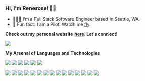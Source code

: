 ### Hi, I'm Renerose! 👋🏼

- 👩🏽‍💻 I’m a Full Stack Software Engineer based in Seattle, WA.
- 🚁 Fun fact: I am a Pilot. Watch me [fly](https://www.youtube.com/watch?v=j4oS2QsaTB4).

**Check out my personal website [here](https://rsdimatulac.github.io/). Let's connect!**

![](https://komarev.com/ghpvc/?username=your-github-username)

**My Arsenal of Languages and Technologies**

![](https://img.shields.io/badge/-Languages:-000?&logo=languages&style=for-the-badge)
![](https://img.shields.io/badge/-JavaScript-000?&logo=javascript&style=for-the-badge)
![](https://img.shields.io/badge/-Python-000?&logo=python&style=for-the-badge)
![](https://img.shields.io/badge/-HTML-000?&logo=html5&style=for-the-badge)
![](https://img.shields.io/badge/-CSS-000?&logo=css3&style=for-the-badge)
![](https://img.shields.io/badge/-SQL-000?&logo=sql&style=for-the-badge)

![](https://img.shields.io/badge/-Technologies:-000?&logo=technologies&style=for-the-badge)
![](https://img.shields.io/badge/-TypeScript-000?&logo=TypeScript&style=for-the-badge)
![](https://img.shields.io/badge/-React-000?&logo=react&style=for-the-badge)
![](https://img.shields.io/badge/-FastAPI-000?&logo=fastapi&style=for-the-badge)
![](https://img.shields.io/badge/-TailwindCSS-000?&logo=tailwindcss&style=for-the-badge)
![](https://img.shields.io/badge/-PostgreSQL-000?&logo=postgresql&style=for-the-badge)
![](https://img.shields.io/badge/-Node.js-000?&logo=node.js&style=for-the-badge)
![](https://img.shields.io/badge/-Redux-000?&logo=redux&style=for-the-badge)
![](https://img.shields.io/badge/-Flask-000?&logo=flask&style=for-the-badge)
![](https://img.shields.io/badge/-SQLAlchemy-000?&logo=sqlalchemy&style=for-the-badge)
![](https://img.shields.io/badge/-Express-000?&logo=express&style=for-the-badge)
![](https://img.shields.io/badge/-Docker-000?&logo=Docker&style=for-the-badge)
![](https://img.shields.io/badge/-Cypress-000?&logo=Cypress&style=for-the-badge)
![](https://img.shields.io/badge/-Pytest-000?&logo=Pytest&style=for-the-badge)
![](https://img.shields.io/badge/-AWS-000?&logo=aws&style=for-the-badge)


<!--
**rsdimatulac/rsdimatulac** is a ✨ _special_ ✨ repository because its `README.md` (this file) appears on your GitHub profile.

Here are some ideas to get you started:

- 🔭 I’m currently working on ...
- 🌱 I’m currently learning ...
- 👯 I’m looking to collaborate on ...
- 🤔 I’m looking for help with ...
- 💬 Ask me about ...
- 📫 How to reach me: ...
- 😄 Pronouns: ...
- ⚡ Fun fact: ...
-->
